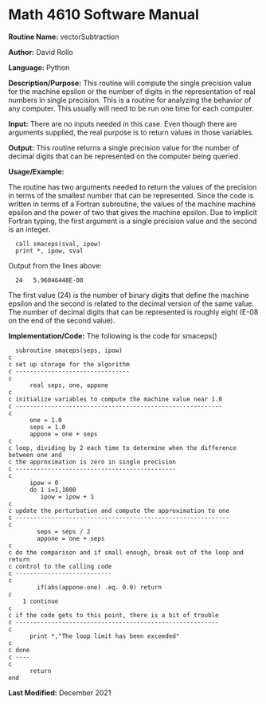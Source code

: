 # Math 4610 Software Manual

**Routine Name:**           vectorSubtraction

**Author:** David Rollo

**Language:** Python

**Description/Purpose:** This routine will compute the single precision value for the machine epsilon or the number of digits
in the representation of real numbers in single precision. This is a routine for analyzing the behavior of any computer. This
usually will need to be run one time for each computer.

**Input:** There are no inputs needed in this case. Even though there are arguments supplied, the real purpose is to
return values in those variables.

**Output:** This routine returns a single precision value for the number of decimal digits that can be represented on the
computer being queried.

**Usage/Example:**

The routine has two arguments needed to return the values of the precision in terms of the smallest number that can be
represented. Since the code is written in terms of a Fortran subroutine, the values of the machine machine epsilon and
the power of two that gives the machine epsilon. Due to implicit Fortran typing, the first argument is a single precision
value and the second is an integer.

      call smaceps(sval, ipow)
      print *, ipow, sval

Output from the lines above:

      24   5.96046448E-08

The first value (24) is the number of binary digits that define the machine epsilon and the second is related to the
decimal version of the same value. The number of decimal digits that can be represented is roughly eight (E-08 on the
end of the second value).

**Implementation/Code:** The following is the code for smaceps()

      subroutine smaceps(seps, ipow)
    c
    c set up storage for the algorithm
    c --------------------------------
    c
          real seps, one, appone
    c
    c initialize variables to compute the machine value near 1.0
    c ----------------------------------------------------------
    c
          one = 1.0
          seps = 1.0
          appone = one + seps
    c
    c loop, dividing by 2 each time to determine when the difference between one and
    c the approximation is zero in single precision
    c --------------------------------------------- 
    c
          ipow = 0
          do 1 i=1,1000
             ipow = ipow + 1
    c
    c update the perturbation and compute the approximation to one
    c ------------------------------------------------------------
    c
            seps = seps / 2
            appone = one + seps
    c
    c do the comparison and if small enough, break out of the loop and return
    c control to the calling code
    c ---------------------------
    c
            if(abs(appone-one) .eq. 0.0) return
    c
        1 continue
    c
    c if the code gets to this point, there is a bit of trouble
    c ---------------------------------------------------------
    c
          print *,"The loop limit has been exceeded"
    c
    c done
    c ----
    c
          return
    end

**Last Modified:** December 2021